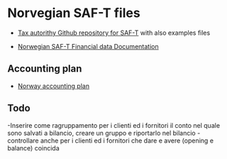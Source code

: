 # Norvegian SAF-T files 

* [Tax autorithy Github repository for SAF-T](https://github.com/Skatteetaten/saf-t) with also examples files 

* [Norwegian SAF-T Financial data Documentation](https://www.skatteetaten.no/globalassets/bedrift-og-organisasjon/starte-og-drive/rutiner-regnskap-og-kassasystem/saf-t-regnskap/norwegian-saf-t-financial-data---documentation2.pdf)

## Accounting plan
* [Norway accounting plan](http://www.eholding.no/regnskap/)

## Todo
-Inserire come ragruppamento per i clienti ed i fornitori il conto nel quale sono salvati a bilancio, creare un gruppo e riportarlo nel bilancio
-controllare anche per i clienti ed i fornitori che dare e avere (opening e balance) coincida
